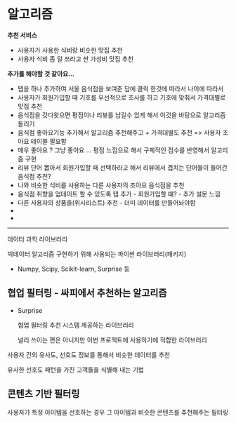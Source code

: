 # 알고리즘 



**추천 서비스**

* 사용자가 사용한 식비랑 비슷한 맛집 추천 
* 사용자 식비 좀 덜 쓰라고 싼 가성비 맛집 추천 



**추가를 해야할 것 같아요...**

* 탭을 하나 추가하여 서울 음식점을 보여준 담에 클릭 한것에 따라서 나이에 따라서 
* 사용자가 회원가입할 때 기호를 우선적으로 조사를 하고 기호에 맞춰서 가격대별로 맛집 추천 
* 음식점을 갓다왓으면 평점이나 리뷰를 남길수 있게 해서 이것을 바탕으로 알고리즘 돌리기 
* 음식점 좋아요기능 추가해서 알고리즘 추천해주고 + 가격대별도 추천 => 사용자 조아요 테이블 필요함 
* 매우 좋아요 ? 그냥 좋아요 ... 평점 느낌으로 해서 구체적인 점수를 반영해서  알고리즘 구현 
* 리뷰 단어 뽑아서 회원가입할 때 선택하라고 해서 리뷰에서 겹치는 단어들이 들어간 음식점 추천?
* 나와 비슷한 식비를 사용하는 다른 사용자의 조아요 음식점을 추천 
* 음식점 취향을 업데이트 할 수 있도록 탭 추가 - 회원가입할 떄? - 추가 설문 느낌 
* 다른 사용자의 상품을(위시리스트) 추천 - 더미 데이터를 만들어놔야함 
* 
* 





---



데이터 과학 라이브러리 

빅데이터 알고리즘 구현하기 위해 사용되는 파이썬 라이브러리(패키지)

* Numpy, Scipy, Scikit-learn, Surprise 등 



## 협업 필터링 - 싸피에서 추천하는 알고리즘 

* Surprise

  협업 필터링 추천 시스템 제공하는 라이브러리 

  널리 쓰이는 편은 아니지만 이번 프로젝트에 사용하기에 적합한 라이브러리 



사용자 간의 유사도, 선호도 정보를 통해서  비슷한 데이터를 추천 

유사한 선호도 패턴을 가진 고객들을 식별해 내는 기법 



## 콘텐츠 기반 필터링 

사용자가 특정 아이템을 선호하는 경우 그 아이템과 비슷한 콘텐츠를 추천해주는 필터링 





 













